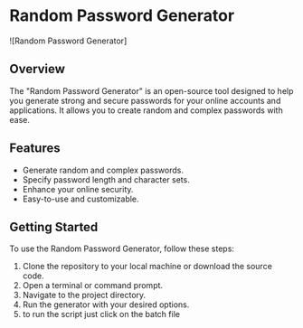 # Random Password Generator

![Random Password Generator]

## Overview

The "Random Password Generator" is an open-source tool designed to help you generate strong and secure passwords for your online accounts and applications. It allows you to create random and complex passwords with ease.

## Features

- Generate random and complex passwords.
- Specify password length and character sets.
- Enhance your online security.
- Easy-to-use and customizable.

## Getting Started

To use the Random Password Generator, follow these steps:

1. Clone the repository to your local machine or download the source code.
2. Open a terminal or command prompt.
3. Navigate to the project directory.
4. Run the generator with your desired options.
5. to run the script just click on the batch file
